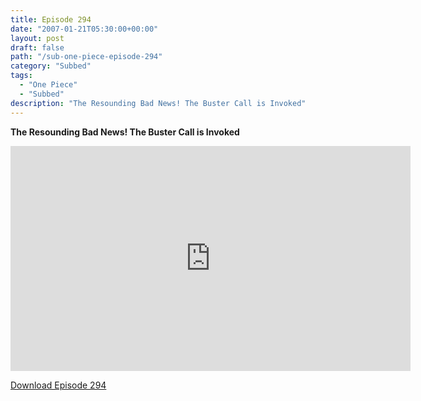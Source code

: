 ```yaml
---
title: Episode 294
date: "2007-01-21T05:30:00+00:00"
layout: post
draft: false
path: "/sub-one-piece-episode-294"
category: "Subbed"
tags:
  - "One Piece"
  - "Subbed"
description: "The Resounding Bad News! The Buster Call is Invoked"
---
```


**The Resounding Bad News! The Buster Call is Invoked**

<iframe width="640" height="360" src="https://www.rapidvideo.com/e/FXQHT9VSG8" frameborder="0" marginwidth=0 marginheight=0 scrolling=no allowfullscreen></iframe>

<a href="http://ouo.io/qs/eCodkFEQ?s=https://rapidvid.to/d/https://www.rapidvideo.com/e/FXQHT9VSG8">Download Episode 294</a>

